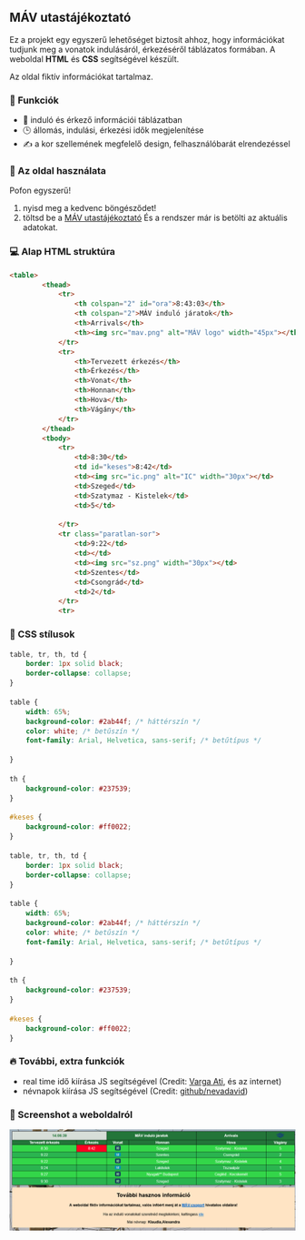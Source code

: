 ## MÁV utastájékoztató

Ez a projekt egy egyszerű lehetőséget biztosít ahhoz, hogy információkat tudjunk meg a vonatok indulásáról, érkezéséről táblázatos formában. A weboldal **HTML** és **CSS** segítségével készült.

Az oldal fiktív információkat tartalmaz. 

### 📌 Funkciók
- 🚊 induló és érkező információi táblázatban
- 🕒 állomás, indulási, érkezési idők megjelenítése
- ✍ a kor szellemének megfelelő design, felhasználóbarát elrendezéssel

### 🚀 Az oldal használata
Pofon egyszerű! 
1. nyisd meg a kedvenc böngésződet! 
2. töltsd be a [MÁV utastájékoztató](https://david-mezei.github.io/2025_01_30_MAV_indulo_jaratok/)
És a rendszer már is betölti az aktuális adatokat.

### 💻 Alap HTML struktúra
```html
<table>
        <thead>
            <tr>
                <th colspan="2" id="ora">8:43:03</th>
                <th colspan="2">MÁV induló járatok</th>
                <th>Arrivals</th>
                <th><img src="mav.png" alt="MÁV logo" width="45px"></th>
            </tr>
            <tr>
                <th>Tervezett érkezés</th>
                <th>Érkezés</th>
                <th>Vonat</th>
                <th>Honnan</th>
                <th>Hova</th>
                <th>Vágány</th>
            </tr>
        </thead>
        <tbody>
            <tr>
                <td>8:30</td>
                <td id="keses">8:42</td>
                <td><img src="ic.png" alt="IC" width="30px"></td>
                <td>Szeged</td>
                <td>Szatymaz - Kistelek</td>
                <td>5</td>
                
            </tr>
            <tr class="paratlan-sor">
                <td>9:22</td>
                <td></td>
                <td><img src="sz.png" width="30px"></td>
                <td>Szentes</td>
                <td>Csongrád</td>
                <td>2</td>
            </tr>
            <tr>
```

### 🎨 CSS stílusok
```css
table, tr, th, td {
    border: 1px solid black;
    border-collapse: collapse;
}

table {
    width: 65%; 
    background-color: #2ab44f; /* háttérszín */
    color: white; /* betűszín */
    font-family: Arial, Helvetica, sans-serif; /* betűtípus */
    
}

th {
    background-color: #237539;
}

#keses {
    background-color: #ff0022;
}

table, tr, th, td {
    border: 1px solid black;
    border-collapse: collapse;
}

table {
    width: 65%; 
    background-color: #2ab44f; /* háttérszín */
    color: white; /* betűszín */
    font-family: Arial, Helvetica, sans-serif; /* betűtípus */
    
}

th {
    background-color: #237539;
}

#keses {
    background-color: #ff0022;
}
```

### 🔥 További, extra funkciók

- real time idő kiírása JS segítségével (Credit: [Varga Ati](https://github.com/VargaAti), és az internet)
- névnapok kiírása JS segítségével (Credit: [github/nevadavid](https://github.com/nevadavid/nevnap))

### 📸 Screenshot a weboldalról

![Screenshot](https://github.com/david-mezei/2025_01_30_MAV_indulo_jaratok/blob/main/images/screenshot.png)

